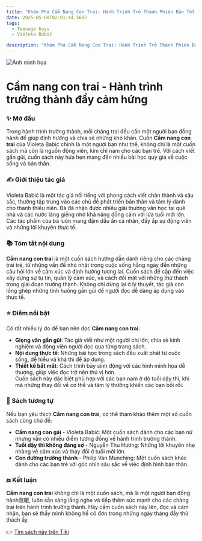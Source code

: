 ```yaml
---
title: "Khám Phá Cẩm Nang Con Trai: Hành Trình Trở Thành Phiên Bản Tốt Nhất Của Chính Mình"
date: 2025-05-08T02:01:44.569Z
tags:
  - Teenage boys
  - Violeta Babić

description: "Khám Phá Cẩm Nang Con Trai: Hành Trình Trở Thành Phiên Bản Tốt Nhất Của Chính Mình"
---
```


![Ảnh minh họa](https://images.unsplash.com/photo-1529590003495-b2646e2718bf?crop=entropy&cs=tinysrgb&fit=max&fm=jpg&ixid=M3w3MzA0NDl8MHwxfHNlYXJjaHwxfHxib29rJTJDcmVhZGluZ3xlbnwwfHx8fDE3NDY1OTA1ODJ8MA&ixlib=rb-4.1.0&q=80&w=400) 

 # Cẩm nang con trai - Hành trình trưởng thành đầy cảm hứng

### ✨ Mở đầu  
Trong hành trình trưởng thành, mỗi chàng trai đều cần một người bạn đồng hành để giúp định hướng và chia sẻ những khó khăn. Cuốn **Cẩm nang con trai** của Violeta Babić chính là một người bạn như thế, không chỉ là một cuốn sách mà còn là nguồn động viên, kim chỉ nam cho các bạn trẻ. Với cách viết gần gũi, cuốn sách này hứa hẹn mang đến nhiều bài học quý giá về cuộc sống và bản thân.

### ✍️ Giới thiệu tác giả  
Violeta Babić là một tác giả nổi tiếng với phong cách viết chân thành và sâu sắc, thường tập trung vào các chủ đề phát triển bản thân và tâm lý dành cho thanh thiếu niên. Bà đã nhận được nhiều giải thưởng văn học tại quê nhà và các nước láng giềng nhờ khả năng đồng cảm với lứa tuổi mới lớn. Các tác phẩm của bà luôn mang đậm dấu ấn cá nhân, đầy ắp sự động viên và những lời khuyên thực tế.

### 📚 Tóm tắt nội dung  
**Cẩm nang con trai** là một cuốn sách hướng dẫn dành riêng cho các chàng trai trẻ, từ những vấn đề nhỏ nhặt trong cuộc sống hằng ngày đến những câu hỏi lớn về cảm xúc và định hướng tương lai. Cuốn sách đề cập đến việc xây dựng sự tự tin, quản lý cảm xúc, và cách đối mặt với những thử thách trong giai đoạn trưởng thành. Không chỉ dừng lại ở lý thuyết, tác giả còn lồng ghép những tình huống gần gũi để người đọc dễ dàng áp dụng vào thực tế.

### ⭐ Điểm nổi bật  
Có rất nhiều lý do để bạn nên đọc **Cẩm nang con trai**:  
- **Giọng văn gần gũi**: Tác giả viết như một người chị lớn, chia sẻ kinh nghiệm và động viên người đọc qua từng trang sách.  
- **Nội dung thực tế**: Những bài học trong sách đều xuất phát từ cuộc sống, dễ hiểu và khả thi để áp dụng.  
- **Thiết kế bắt mắt**: Cách trình bày sinh động với các hình minh họa dễ thương, giúp việc đọc trở nên thú vị hơn.  
Cuốn sách này đặc biệt phù hợp với các bạn nam ở độ tuổi dậy thì, khi mà những thay đổi về cơ thể và tâm lý thường khiến các bạn bối rối.

### 📖 Sách tương tự  
Nếu bạn yêu thích **Cẩm nang con trai**, có thể tham khảo thêm một số cuốn sách cùng chủ đề:  
- **Cẩm nang con gái** - Violeta Babić: Một cuốn sách dành cho các bạn nữ nhưng vẫn có nhiều điểm tương đồng về hành trình trưởng thành.  
- **Tuổi dậy thì không đáng sợ** - Nguyễn Thu Hương: Những lời khuyên nhẹ nhàng về cảm xúc và thay đổi ở tuổi mới lớn.  
- **Con đường trưởng thành** - Philip Van Munching: Một cuốn sách khác dành cho các bạn trẻ với góc nhìn sâu sắc về việc định hình bản thân.

### 🔚 Kết luận  
**Cẩm nang con trai** không chỉ là một cuốn sách, mà là một người bạn đồng hành溫暖, luôn sẵn sàng lắng nghe và tiếp thêm sức mạnh cho các chàng trai trên hành trình trưởng thành. Hãy cầm cuốn sách này lên, đọc và cảm nhận, bạn sẽ thấy mình không hề cô đơn trong những ngày tháng đầy thử thách ấy.

👉 [Tìm sách này trên Tiki](https://tiki.vn/search?q=C%E1%BA%A9m%20nang%20con%20trai)